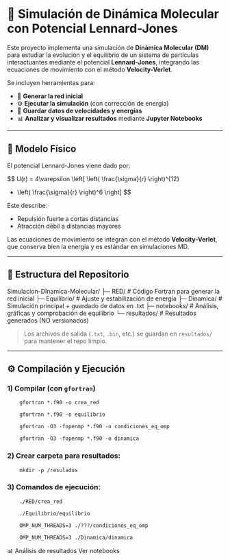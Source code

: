 # 🔬 Simulación de Dinámica Molecular con Potencial Lennard-Jones

Este proyecto implementa una simulación de **Dinámica Molecular (DM)** para estudiar la evolución y el equilibrio de un sistema de partículas interactuantes mediante el potencial **Lennard-Jones**, integrando las ecuaciones de movimiento con el método **Velocity-Verlet**.  

Se incluyen herramientas para:
- 🧱 **Generar la red inicial**
- ⚙️ **Ejecutar la simulación** (con corrección de energía)
- 💾 **Guardar datos de velocidades y energías**
- 📊 **Analizar y visualizar resultados** mediante **Jupyter Notebooks**

---

## 🧠 Modelo Físico

El potencial Lennard-Jones viene dado por:

$$
U(r) = 4\varepsilon \left[ \left( \frac{\sigma}{r} \right)^{12}
- \left( \frac{\sigma}{r} \right)^6 \right]
$$

Este describe:
- Repulsión fuerte a cortas distancias  
- Atracción débil a distancias mayores  

Las ecuaciones de movimiento se integran con el método **Velocity-Verlet**, que conserva bien la energía y es estándar en simulaciones MD.

---

## 📂 Estructura del Repositorio

Simulacion-DInamica-Molecular/
├─ RED/                    # Código Fortran para generar la red inicial
├─ Equilibrio/     	   # Ajuste y estabilización de energía
├─ Dinamica/               # Simulación principal + guardado de datos en .txt
├─ notebooks/              # Análisis, gráficas y comprobación de equilibrio
└─ resultados/             # Resultados generados (NO versionados)

> Los archivos de salida (`.txt`, `.bin`, etc.) se guardan en `resultados/` para mantener el repo limpio.

---

## ⚙️ Compilación y Ejecución

### 1) Compilar (con `gfortran`)
		gfortran *.f90 -o crea_red

		gfortran *.f90 -o equilibrio

		gfortran -O3 -fopenmp *.f90 -o condiciones_eq_omp 
		
		gfortran -O3 -fopenmp *.f90 -o dinamica 


### 2) Crear carpeta para resultados:
		mkdir -p /resulados

### 3) Comandos de ejecución:
		./RED/crea_red

		./Equilibrio/equilibrio

		OMP_NUM_THREADS=3 ./???/condiciones_eq_omp 
	
		OMP_NUM_THREADS=3 ./Dinamica/dinamica 
	

📊 Análisis de resultados
Ver notebooks




